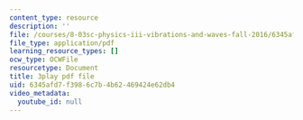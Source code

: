 ```yaml
---
content_type: resource
description: ''
file: /courses/8-03sc-physics-iii-vibrations-and-waves-fall-2016/6345afd7f3986c7b4b62469424e62db4_T2n6fVybLcU.pdf
file_type: application/pdf
learning_resource_types: []
ocw_type: OCWFile
resourcetype: Document
title: 3play pdf file
uid: 6345afd7-f398-6c7b-4b62-469424e62db4
video_metadata:
  youtube_id: null
---
```

